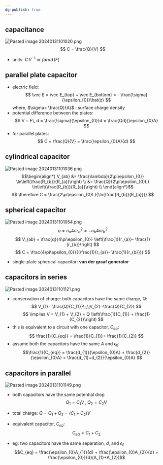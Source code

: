 ```yaml
---
dg-publish: true
---
```

## capacitance
![Pasted image 20240131101020.png](/img/user/pics/Pasted%20image%2020240131101020.png)
$$
C = \frac{Q}{V}
$$
- units: $C\,V^{-1}$ or $farad\,(F)$
## parallel plate capacitor
- electric field:
$$
\vec E = \vec E_{top} + \vec E_{bottom} = - \frac{\sigma}{\epsilon_{0}}\hat{z}
$$
		where, $\sigma= \frac{Q}{A}$ : surface charge density
- potential difference between the plates:
$$
V = E\, d = \frac{\sigma}{\epsilon_{0}}d = \frac{Qd}{\epsilon_{0}A}
$$
- for parallel plates:
$$
C = \frac{Q}{V} = \frac{\epsilon_{0}A}{d}
$$
## cylindrical capacitor
![Pasted image 20240131101036.png](/img/user/pics/Pasted%20image%2020240131101036.png)
$$\begin{align*}
	V_{ab} &= \frac{\lambda}{2\pi\epsilon_{0}} \ln\left(\frac{R_{b}}{R_{a}}\right) \\
	&= \frac{Q}{2\pi\epsilon_{0}L} \ln\left(\frac{R_{b}}{R_{a}}\right) \\
\end{align*}$$
$$
\therefore C = \frac{2\pi\epsilon_{0}L}{\ln(\frac{R_{b}}{R_{a}})}
$$
## spherical capacitor
![Pasted image 20240131101054.png](/img/user/pics/Pasted%20image%2020240131101054.png)
$$
q = \sigma_{a}4\pi r_{a}^{2} = -\sigma_{b}4\pi r_{b}^{2}
$$
$$
V_{ab} = \frac{q}{4\pi\epsilon_{0}} \left(\frac{1}{r_{a}}- \frac{1}{r_{b}}\right)
$$
$$
C = \frac{4\pi\epsilon_{0}}{(\frac{1}{r_{a}}- \frac{1}{r_{b}})}
$$
- single-plate spherical capacitor: **van der graaf generator**
## capacitors in series
![Pasted image 20240131101121.png](/img/user/pics/Pasted%20image%2020240131101121.png)
- conservation of charge: both capacitors have the same charge, $Q:$
$$
V_{1}= \frac{Q}{C_{1}}\;,\;V_{2}=\frac{Q}{C_{2}}
$$
$$
\implies V = V_{1} + V_{2} = Q \left(\frac{1}{C_{1}} + \frac{1}{C_{2}}\right)
$$
- this is equivalent to a circuit with one capacitor, $C_{eq}$:
$$
\frac{1}{C_{eq}} = \frac{1}{C_{1}}+ \frac{1}{C_{2}}
$$
- assume both the capacitors have the same $A$ and $\epsilon_{0}:$
$$\frac{1}{C_{eq}} = \frac{d_{1}}{\epsilon_{0}A} + \frac{d_{2}}{\epsilon_{0}A} = \frac{d_{1}+d_{2}}{\epsilon_{0}A}
$$
## capacitors in parallel
![Pasted image 20240131101149.png](/img/user/pics/Pasted%20image%2020240131101149.png) 
- both capacitors have the same potential drop
$$
Q_{1} =C_{1}V \; ,\; Q_{2}=C_{2}V
$$
- total charge: $Q = Q_{1}+Q_{2} = (C_{1}+C_{2})V$
- equivalent capacitor, $C_{eq}:$
$$
C_{eq} = C_{1}+C_{2}
$$

- eg: two capacitors have the same separation, $d$, and $\epsilon_0$
	$$C_{eq} = \frac{\epsilon_{0}A_{1}}{d} + \frac{\epsilon_{0}A_{2}}{d} = \frac{\epsilon_{0}}{d}(A_{1}+A_{2})$$